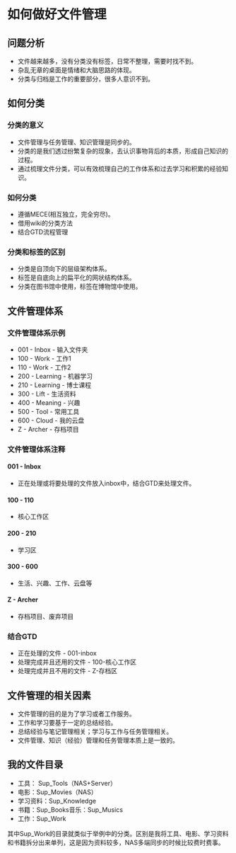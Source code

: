 # 如何做好文件管理

## 问题分析

- 文件越来越多，没有分类没有标签，日常不整理，需要时找不到。
- 杂乱无章的桌面是情绪和大脑思路的体现。
- 分类与归档是工作的重要部分，很多人意识不到。

## 如何分类

### 分类的意义

- 文件管理与任务管理、知识管理是同步的。
- 分类的是我们透过纷繁复杂的现象，去认识事物背后的本质，形成自己知识的过程。
- 通过梳理文件分类，可以有效梳理自己的工作体系和过去学习和积累的经验知识。

### 如何分类

- 遵循MECE(相互独立，完全穷尽)。
- 借用wiki的分类方法
- 结合GTD流程管理

### 分类和标签的区别

- 分类是自顶向下的层级架构体系。
- 标签是自底向上的扁平化的网状结构体系。
- 分类在图书馆中使用，标签在博物馆中使用。

## 文件管理体系

### 文件管理体系示例

- 001 - Inbox - 输入文件夹
- 100 - Work - 工作1
- 110 - Work - 工作2
- 200 - Learning - 机器学习
- 210 - Learning - 博士课程
- 300 - Lift - 生活资料
- 400 - Meaning - 兴趣
- 500 - Tool - 常用工具
- 600 - Cloud - 我的云盘
- Z - Archer - 存档项目

### 文件管理体系注释

#### 001 - Inbox

- 正在处理或将要处理的文件放入inbox中，结合GTD来处理文件。

#### 100 - 110

- 核心工作区

#### 200 - 210

- 学习区

#### 300 - 600

- 生活、兴趣、工作、云盘等

#### Z - Archer

- 存档项目、废弃项目

### 结合GTD

- 正在处理的文件 - 001-inbox
- 处理完成并且还用的文件 - 100-核心工作区
- 处理完成并且不用的文件 - Z-存档区

## 文件管理的相关因素

- 文件管理的目的是为了学习或者工作服务。
- 工作和学习要基于一定的总结经验。
- 总结经验与笔记管理相关；学习与工作与任务管理相关。
- 文件管理、知识（经验）管理和任务管理本质上是一致的。

## 我的文件目录

- 工具： Sup_Tools（NAS+Server）
- 电影：Sup_Movies（NAS）
- 学习资料：Sup_Knowledge
- 书籍：Sup_Books音乐：Sup_Musics
- 工作：Sup_Work

其中Sup_Work的目录就类似于举例中的分类。区别是我将工具、电影、学习资料和书籍拆分出来单列，这是因为资料较多，NAS多端同步的时候比较费时费事。